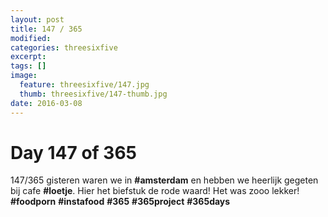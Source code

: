 ```yaml
---
layout: post
title: 147 / 365
modified:
categories: threesixfive
excerpt:
tags: []
image:
  feature: threesixfive/147.jpg
  thumb: threesixfive/147-thumb.jpg
date: 2016-03-08
---
```


# Day 147 of 365

147/365 gisteren waren we in **\#amsterdam** en hebben we heerlijk gegeten bij cafe **\#loetje**. Hier het biefstuk de rode waard! Het was zooo lekker! **\#foodporn** **\#instafood** **\#365** **\#365project** **\#365days**

